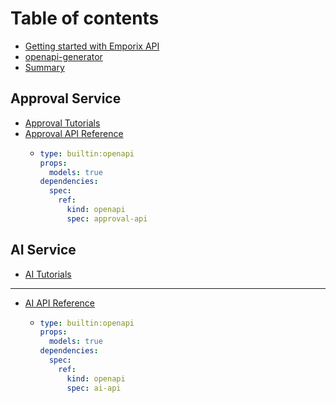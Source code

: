 # Table of contents

* [Getting started with Emporix API](README.md)
* [openapi-generator](openapi-generator.md)
* [Summary](summary.md)

## Approval Service

* [Approval Tutorials](approval-service/approval.md)
* [Approval API Reference](approval-service/approval-api-reference/README.md)
  * ```yaml
    type: builtin:openapi
    props:
      models: true
    dependencies:
      spec:
        ref:
          kind: openapi
          spec: approval-api
    ```

## AI Service

* [AI Tutorials](ai-service/ai-tutorial.md)

***

* [AI API Reference](ai-api-reference/README.md)
  * ```yaml
    type: builtin:openapi
    props:
      models: true
    dependencies:
      spec:
        ref:
          kind: openapi
          spec: ai-api
    ```
